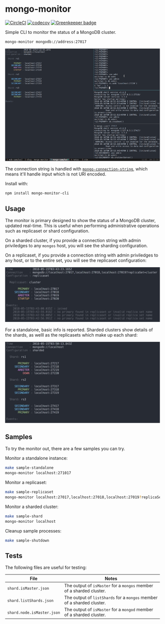 # mongo-monitor

[![CircleCI](https://circleci.com/gh/dwmkerr/mongo-monitor.svg?style=shield)](https://circleci.com/gh/dwmkerr/mongo-monitor) [![codecov](https://codecov.io/gh/dwmkerr/mongo-monitor/branch/master/graph/badge.svg)](https://codecov.io/gh/dwmkerr/mongo-monitor) [![Greenkeeper badge](https://badges.greenkeeper.io/dwmkerr/mongo-monitor.svg)](https://greenkeeper.io/)

Simple CLI to monitor the status of a MongoDB cluster.

```bash
mongo-monitor mongodb://address:27017
```

![Replicaset Screenshot](./docs/overview.gif)

The connection string is handled with [`mongo-connection-string`](https://github.com/dwmkerr/mongo-connection-string), which means it'll handle input which is not URI encoded.

Install with:

```bash
npm install mongo-monitor-cli
```

## Usage

The monitor is primary designed to show the status of a MongoDB cluster, updated real-time. This is useful when performing administrative operations such as replicaset or shard configuration.

On a sharded cluster, if you provide a connection string with admin priviledges to any `mongos` host, you will see the sharding configuration.

On a replicaset, if you provide a connection string with admin priviledges to any host, or to the entire set, you will see the replicaset configuration:

![Replicaset Screenshot](./docs/replicaset.jpg)

For a standalone, basic info is reported. Sharded clusters show details of the shards, as welll as the replicasets which make up each shard:

![Sharded Cluster Screenshot](./docs/sharded-cluster.jpg)

## Samples

To try the monitor out, there are a few samples you can try.

Monitor a standalone instance:

```bash
make sample-standalone
mongo-monitor localhost:271017
```

Monitor a replicaset:

```bash
make sample-replicaset
mongo-monitor localhost:27017,localhost:27018,localhost:27019?replicaSet=cluster
```

Monitor a sharded cluster:

```bash
make sample-shard
mongo-monitor localhost
```

Cleanup sample processes:

```bash
make sample-shutdown
```


## Tests

The following files are useful for testing:

| File | Notes |
|------|-------|
| `shard.isMaster.json` | The output of `isMaster` for a `mongos` member of a sharded cluster. | 
| `shard.listShards.json` | The output of `listShards` for a `mongos` member of a sharded cluster. | 
| `shard.node.isMaster.json` | The output of `isMaster` for a `mongod` member of a sharded cluster. | 
